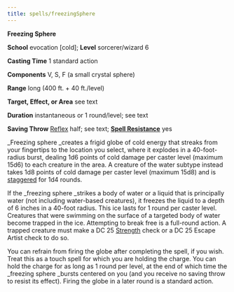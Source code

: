 ```yaml
---
title: spells/freezingSphere
---
```

 **Freezing Sphere**

**School** evocation [cold]; **Level** sorcerer/wizard 6

**Casting Time** 1 standard action

**Components** V, S, F (a small crystal sphere)

**Range** long (400 ft. + 40 ft./level)

**Target, Effect, or Area** see text

**Duration** instantaneous or 1 round/level; see text

**Saving Throw** [Reflex](../combat#_reflex) half; see text; **[Spell Resistance](../glossary#_spell-resistance)** yes

_Freezing sphere _creates a frigid globe of cold energy that streaks from your fingertips to the location you select, where it explodes in a 40-foot-radius burst, dealing 1d6 points of cold damage per caster level (maximum 15d6) to each creature in the area. A creature of the water subtype instead takes 1d8 points of cold damage per caster level (maximum 15d8) and is [staggered](../glossary#_staggered) for 1d4 rounds.

If the _freezing sphere _strikes a body of water or a liquid that is principally water (not including water-based creatures), it freezes the liquid to a depth of 6 inches in a 40-foot radius. This ice lasts for 1 round per caster level. Creatures that were swimming on the surface of a targeted body of water become trapped in the ice. Attempting to break free is a full-round action. A trapped creature must make a DC 25 [Strength](../gettingStarted#_strength) check or a DC 25 Escape Artist check to do so.

You can refrain from firing the globe after completing the spell, if you wish. Treat this as a touch spell for which you are holding the charge. You can hold the charge for as long as 1 round per level, at the end of which time the _freezing sphere _bursts centered on you (and you receive no saving throw to resist its effect). Firing the globe in a later round is a standard action.

